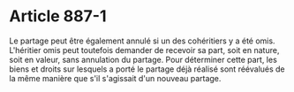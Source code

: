 # Article 887-1

Le partage peut être également annulé si un des cohéritiers y a été omis.   L'héritier omis peut toutefois demander de recevoir sa part, soit en nature, soit en valeur, sans annulation du partage.   Pour déterminer cette part, les biens et droits sur lesquels a porté le partage déjà réalisé sont réévalués de la même manière que s'il s'agissait d'un nouveau partage.